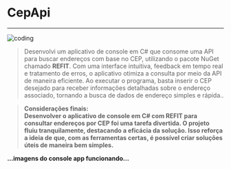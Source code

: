 # CepApi 
---
![coding](https://github.com/ApenasRyan/uploadBioLinkSite/blob/main/programming.gif)

>Desenvolvi um aplicativo de console em C# que consome uma API para buscar endereços com base no CEP, utilizando o pacote NuGet chamado <b>REFIT</b>. Com uma interface intuitiva, feedback em tempo real e tratamento de erros, o aplicativo otimiza a consulta por meio da API de maneira eficiente. Ao executar o programa, basta inserir o CEP desejado para receber informações detalhadas sobre o endereço associado, tornando a busca de dados de endereço simples e rápida..

><b>Considerações finais: </br>
Desenvolver o aplicativo de console em C# com REFIT para consultar endereços por CEP foi uma tarefa divertida. O projeto fluiu tranquilamente, destacando a eficácia da solução. Isso reforça a ideia de que, com as ferramentas certas, é possível criar soluções úteis de maneira bem simples.

...imagens do console app funcionando...

